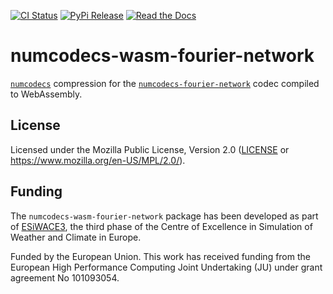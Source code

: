 [![CI Status]][workflow] [![PyPi Release]][pypi] [![Read the Docs]][rtdocs]

[CI Status]: https://img.shields.io/github/actions/workflow/status/juntyr/numcodecs-rs/ci.yml?branch=main
[workflow]: https://github.com/juntyr/numcodecs-rs/actions/workflows/ci.yml?query=branch%3Amain

[PyPi Release]: https://img.shields.io/pypi/v/numcodecs-wasm-fourier-network.svg
[pypi]: https://pypi.python.org/pypi/numcodecs-wasm-fourier-network

[Read the Docs]: https://img.shields.io/readthedocs/numcodecs-wasm?label=readthedocs
[rtdocs]: https://numcodecs-wasm.readthedocs.io/en/stable/api/numcodecs_wasm_fourier_network/

# numcodecs-wasm-fourier-network

[`numcodecs`] compression for the [`numcodecs-fourier-network`] codec compiled to WebAssembly.

[`numcodecs`]: https://numcodecs.readthedocs.io/en/stable/
[`numcodecs-fourier-network`]: https://docs.rs/numcodecs-fourier-network/

## License

Licensed under the Mozilla Public License, Version 2.0 ([LICENSE](LICENSE) or https://www.mozilla.org/en-US/MPL/2.0/).

## Funding

The `numcodecs-wasm-fourier-network` package has been developed as part of [ESiWACE3](https://www.esiwace.eu), the third phase of the Centre of Excellence in Simulation of Weather and Climate in Europe.

Funded by the European Union. This work has received funding from the European High Performance Computing Joint Undertaking (JU) under grant agreement No 101093054.
